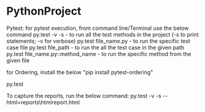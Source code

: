 # PythonProject
Pytest:
for pytest execution, from command line/Terminal use the below command
py.test -v -s - to run all the test methods in the project (-s to print statements; -v for verbose)
py.test file_name.py - to run the specific test case file
py.test file_path - to run the all the test case in the given path
py.test file_name.py::method_name - to run the specific method from the given file

for Ordering, install the below
"pip install pytest-ordering"

py.test

To capture the reports, run the below command:
py.test -v -s --html=reports\htmlreport.html

